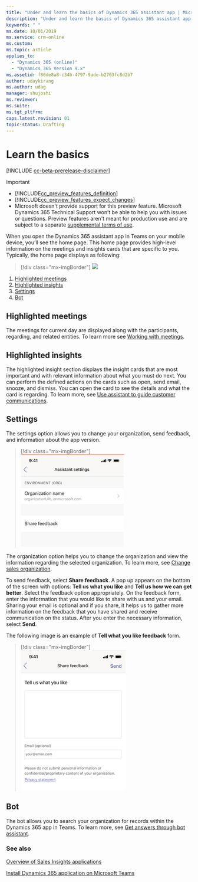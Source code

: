 ```yaml
---
title: "Under and learn the basics of Dynamics 365 assistant app | MicrosoftDocs"
description: "Under and learn the basics of Dynamics 365 assistant app."
keywords: " "
ms.date: 10/01/2019
ms.service: crm-online
ms.custom: 
ms.topic: article
applies_to:
  - "Dynamics 365 (online)"
  - "Dynamics 365 Version 9.x"
ms.assetid: f86de8a8-c34b-4797-9ade-b2703fc8d2b7
author: udaykirang
ms.author: udag
manager: shujoshi
ms.reviewer: 
ms.suite: 
ms.tgt_pltfrm: 
caps.latest.revision: 01
topic-status: Drafting
---
```


# Learn the basics

[!INCLUDE [cc-beta-prerelease-disclaimer](../includes/cc-beta-prerelease-disclaimer.md)]

> [!IMPORTANT]
> - [!INCLUDE[cc_preview_features_definition](../includes/cc-preview-features-definition.md)]  
> - [!INCLUDE[cc_preview_features_expect_changes](../includes/cc-preview-features-expect-changes.md)]
> - Microsoft doesn't provide support for this preview feature. Microsoft Dynamics 365 Technical Support won’t be able to help you with issues or questions. Preview features aren't meant for production use and are subject to a separate [supplemental terms of use](https://go.microsoft.com/fwlink/p/?linkid=870960).

When you open the Dynamics 365 assistant app in Teams on your mobile device, you’ll see the home page. This home page provides high-level information on the meetings and insights cards that are specific to you. Typically, the home page displays as following:

> [!div class="mx-imgBorder"]
> ![ ](media/ " ")

1.	[Highlighted meetings](#highlighted-meetings)
2.	[Highlighted insights](#highlighted-insights)
3.	[Settings](#settings)
4.	[Bot](#bot)

## Highlighted meetings

The meetings for current day are displayed along with the participants, regarding, and related entities. To learn more see [Working with meetings](working-with-meetings-teams.md).

## Highlighted insights

The highlighted insight section displays the insight cards that are most important and with relevant information about what you must do next. You can perform the defined actions on the cards such as open, send email, snooze, and dismiss. You can open the card to see the details and what the card is regarding. To learn more, see [Use assistant to guide customer communications](relationship-assistant.md).

## Settings

The settings option allows you to change your organization, send feedback, and information about the app version. 

> [!div class="mx-imgBorder"]
> ![View settings page](media/si-teams-app-settings-page.png "View settings page")

The organization option helps you to change the organization and view the information regarding the selected organization. To learn more, see [Change sales organization](change-sales-organization.md).

To send feedback, select **Share feedback**. A pop up appears on the bottom of the screen with options: **Tell us what you like** and **Tell us how we can get better**. Select the feedback option appropriately. On the feedback form, enter the information that you would like to share with us and your email. Sharing your email is optional and if you share, it helps us to gather more information on the feedback that you have shared and receive communication on the status. After you enter the necessary information, select **Send**. 

The following image is an example of **Tell what you like feedback** form.

> [!div class="mx-imgBorder"]
> ![Tell what you like feedback form](media/si-teams-app-settings-feedback-tell-what-you-like.png "Tell what you like feedback form")

## Bot

The bot allows you to search your organization for records within the Dynamics 365 app in Teams. To learn more, see [Get answers through bot assistant]().

### See also

[Overview of Sales Insights applications](../sales/dynamics365-sales-insights-app.md)

[Install Dynamics 365 application on Microsoft Teams](install-assistant-application-microsoft-teams.md)
